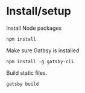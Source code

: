 # Install/setup

Install Node packages

```
npm install
```

Make sure Gatbsy is installed

```
npm install -g gatsby-cli

```

Build static files.
```
gatsby build
```